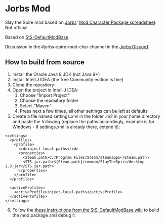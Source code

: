 # Jorbs Mod

Slay the Spire mod based on [Jorbs](https://twitch.tv/jorbs)' [Mod Character Package spreadsheet](https://docs.google.com/spreadsheets/d/1GY0eJsooEp361hWFL2lD-uPVa5-l-7g4f4FtyKs-k7Q/edit#gid=0). Not official.

Based on [StS-DefaultModBase](https://github.com/Gremious/StS-DefaultModBase).

Discussion in the #jorbs-spire-mod-char channel in the [Jorbs Discord](https://discord.gg/invite/jorbs).

<!-- *Not available yet!*
## How to install

1. Install Slay the Spire via Steam
1. From the Steam Workshop, install "Mod the Spire", "BaseMod", and "StSLib"
1. Download JorbsMod.jar from the latest release (https://github.com/dbjorge/sts-jorbs-mod/releases)
1. Launch Mod the Spire by right clicking on the game in Steam and selecting "Play with Mods"
1. In the Mod the Spire launcher, select the "open mods folder
1. Move JorbsMod.jar into this mods folder
1. Relaunch Mod the Spire
1. Enjoy!
-->

## How to build from source

1. Install the Oracle Java 8 JDK (not Java 9+)
2. Install IntelliJ IDEA (the free Community edition is fine)
3. Clone the repository
4. Open the project in IntelliJ IDEA:
    1. Choose "Import Project"
    1. Choose the repository folder
    1. Select "Maven"
    1. Press next a few times, all other settings can be left at defaults 
5. Create a file named settings.xml in the folder .m2 in your home directory and paste the following (replace the paths accordingly, example is for Windows - if settings.xml is already there, extend it):
```
<settings>
  <profiles>
    <profile>
      <id>inject-local-paths</id>
      <properties>
        <Steam.path>C:/Program Files/Steam/steamapps</Steam.path>
        <STS.jar.path>${Steam.path}/common/SlayTheSpire/desktop-1.0.jar</STS.jar.path>
      </properties>
    </profile>
  </profiles>
 
  <activeProfiles>
    <activeProfile>inject-local-paths</activeProfile>
  </activeProfiles>
</settings>
```
6. Follow the [these instructions from the StS-DefaultModBase wiki](https://github.com/Gremious/StS-DefaultModBase/wiki/Step-3:-Packaging-and-Playing-the-Default;-Writing-Your-First-Mod!) to build the mod package and debug it
